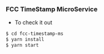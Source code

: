 ### FCC TimeStamp MicroService

- To check it out

```sh
$ cd fcc-timestamp-ms
$ yarn install
$ yarn start
```